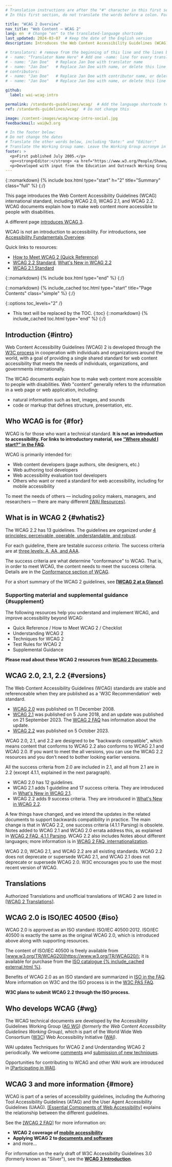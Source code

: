 ```yaml
---
# Translation instructions are after the "#" character in this first section. They are comments that do not show up in the web page. You do not need to translate the instructions after "#".
# In this first section, do not translate the words before a colon. For example, do not translate "title:". Do translate the text after "title:".

title: "WCAG 2 Overview"
nav_title: "Web Content – WCAG 2"
lang: en  # Change "en" to the translated-language shortcode
last_updated: 2024-03-07  # Keep the date of the English version
description: Introduces the Web Content Accessibility Guidelines (WCAG) international standard, including WCAG 2.0, WCAG 2.1, and WCAG 2.2. WCAG documents explain how to make web content more accessible to people with disabilities.

# translators: # remove from the beginning of this line and the lines below: "# " (the hash sign and the space)
# - name: "Translator Name Here" # Add one -name: line for every translator
# - name: "Jan Doe"   # Replace Jan Doe with translator name
# - name: "Jan Doe"   # Replace Jan Doe with name, or delete this line if not multiple translators
# contributors:
# - name: "Jan Doe"   # Replace Jan Doe with contributor name, or delete this line if none
# - name: "Jan Doe"   # Replace Jan Doe with name, or delete this line if not multiple contributors

github:
  label: wai-wcag-intro

permalink: /standards-guidelines/wcag/  # Add the language shortcode to the end, with no slash at end, for example: /link/to/page/fr
ref: /standards-guidelines/wcag/  # Do not change this

image: /content-images/wcag/wcag-intro-social.jpg
feedbackmail: wai@w3.org

# In the footer below:
# Do not change the dates
# Translate the other words below, including "Date:" and "Editor:"
# Translate the Working Group name. Leave the Working Group acronym in English.
footer: >
  <p>First published July 2005.</p>
  <p><strong>Editor:</strong> <a href="https://www.w3.org/People/Shawn/">Shawn Lawton Henry</a>.</p>
  <p>Developed with input from the Education and Outreach Working Group (<a href="https://www.w3.org/WAI/about/groups/eowg/">EOWG</a>) and the Accessibility Guidelines Working Group (<a href="https://www.w3.org/WAI/about/groups/agwg/">AG WG</a>).</p>
---
```


{::nomarkdown}
{% include box.html type="start" h="2" title="Summary" class="full" %}
{:/}

This page introduces the Web Content Accessibility Guidelines (WCAG) international standard, including WCAG 2.0, WCAG 2.1, and WCAG 2.2. WCAG documents explain how to make web content more accessible to people with disabilities.

A different page [introduces WCAG 3](/standards-guidelines/wcag/wcag3-intro/).

WCAG is not an introduction to accessibility. For introductions, see [Accessibility Fundamentals Overview](/fundamentals/).

Quick links to resources:
* [How to Meet WCAG 2 (Quick Reference)](https://www.w3.org/WAI/WCAG22/quickref/)
* [WCAG 2.2 Standard](https://www.w3.org/TR/WCAG22/), [What's New in WCAG 2.2](/standards-guidelines/wcag/new-in-22/)
* [WCAG 2.1 Standard](https://www.w3.org/TR/WCAG21/)

{::nomarkdown}
{% include box.html type="end" %}
{:/}

{::nomarkdown}
{% include_cached toc.html type="start" title="Page Contents" class="simple" %}
{:/}

{::options toc_levels="2" /}

-   This text will be replaced by the TOC.
{:toc}
{::nomarkdown}
{% include_cached toc.html type="end" %}
{:/}

## Introduction {#intro}

Web Content Accessibility Guidelines (WCAG) 2 is developed through the [W3C process](/standards-guidelines/w3c-process/) in cooperation with individuals and organizations around the world, with a goal of providing a single shared standard for web content accessibility that meets the needs of individuals, organizations, and governments internationally.

The WCAG documents explain how to make web content more accessible to people with disabilities. Web "content" generally refers to the information in a web page or web application, including:

-   natural information such as text, images, and sounds
-   code or markup that defines structure, presentation, etc.

## Who WCAG is for {#for}

WCAG is for those who want a technical standard. **It is not an introduction to accessibility. For links to introductory material, see [“Where should I start?” in the FAQ](/standards-guidelines/wcag/faq/#start).**

WCAG is primarily intended for:

-   Web content developers (page authors, site designers, etc.)
-   Web authoring tool developers
-   Web accessibility evaluation tool developers
-   Others who want or need a standard for web accessibility, including for mobile accessibility

To meet the needs of others &mdash; including policy makers, managers, and researchers &mdash; there are many different [[WAI Resources]](/resources/).

## What is in WCAG 2 {#whatis2}

The WCAG 2.2 has 13 guidelines. The guidelines are organized under [4 principles: perceivable, operable, understandable, and robust](https://www.w3.org/WAI/WCAG22/Understanding/intro#understanding-the-four-principles-of-accessibility).

For each guideline, there are testable *success criteria*. The success criteria are at [three levels: A, AA, and AAA](https://www.w3.org/WAI/WCAG22/Understanding/conformance#levels).

The success criteria are what determine "conformance" to WCAG. That is, in order to meet WCAG, the content needs to meet the success criteria. Details are in the [Conformance section of WCAG](https://www.w3.org/TR/WCAG22/#conformance).

For a short summary of the WCAG 2 guidelines, see **[[WCAG 2 at a Glance]](/standards-guidelines/wcag/glance/)**.

### Supporting material and supplemental guidance {#supplement}

The following resources help you understand and implement WCAG, and improve accessibility beyond WCAG:
* Quick Reference / How to Meet WCAG 2 / Checklist
* Understanding WCAG 2
* Techniques for WCAG 2
* Test Rules for WCAG 2
* Supplemental Guidance

**Please read about these WCAG 2 resources from [WCAG 2 Documents](/standards-guidelines/wcag/docs/).**

## WCAG 2.0, 2.1, 2.2 {#versions}

The Web Content Accessibility Guidelines (WCAG) standards are stable and referenceable when they are published as a 'W3C Recommendation' web standard.

* [WCAG 2.0](https://www.w3.org/TR/WCAG20/) was published on 11 December 2008.
* [WCAG 2.1](https://www.w3.org/TR/WCAG21/) was published on 5 June 2018, and an update was published on 21 September 2023. The [WCAG 2 FAQ](/standards-guidelines/wcag/faq/) has information about the update.
* [WCAG 2.2](https://www.w3.org/TR/WCAG22/) was published on 5 October 2023.

WCAG 2.0, 2.1, and 2.2 are designed to be "backwards compatible", which means content that conforms to WCAG 2.2 also conforms to WCAG 2.1 and WCAG 2.0. If you want to meet the all versions, you can use the WCAG 2.2 resources and you don’t need to bother looking earlier versions.

All the success criteria from 2.0 are included in 2.1, and all from 2.1 are in 2.2 (except 4.1.1, explained in the next paragraph).
* WCAG 2.0 has 12 guidelines.
* WCAG 2.1 adds 1 guideline and 17 success criteria. They are introduced in [What's New in WCAG 2.1](/standards-guidelines/wcag/new-in-21/).
* WCAG 2.2 adds 9 success criteria. They are introduced in [What's New in WCAG 2.2](/standards-guidelines/wcag/new-in-22/).

A few things have changed, and we intend the updates in the related documents to support backwards compatibility in practice. The main change is that in WCAG 2.2, one success criteria (4.1.1 Parsing) is obsolete. Notes added to WCAG 2.1 and WCAG 2.0 errata address this, as explained in [WCAG 2 FAQ, 4.1.1 Parsing](/standards-guidelines/wcag/faq/#parsing411). WCAG 2.2 also includes Notes about different languages; more information is in [WCAG 2 FAQ, internationalization](/standards-guidelines/wcag/faq/#i18n22).

WCAG 2.0, WCAG 2.1, and WCAG 2.2 are all existing standards. WCAG 2.2 does not deprecate or supersede WCAG 2.1, and WCAG 2.1 does not deprecate or supersede WCAG 2.0. W3C encourages you to use the most recent version of WCAG.

## Translations

Authorized Translations and unofficial translations of WCAG 2 are listed in [[WCAG 2 Translations]](/standards-guidelines/wcag/translations/).

## WCAG 2.0 is ISO/IEC 40500 {#iso}

WCAG 2.0 is approved as an ISO standard: ISO/IEC 40500:2012. ISO/IEC 40500 is exactly the same as the original WCAG 2.0, which is introduced above along with supporting resources.

The content of ISO/IEC 40500 is freely available from [www.w3.org/TR/WCAG20](https://www.w3.org/TR/WCAG20/); it is available for purchase from the [ISO catalogue {% include_cached external.html %}](https://www.iso.org/standard/58625.html).

Benefits of WCAG 2.0 as an ISO standard are summarized in [ISO in the FAQ](/standards-guidelines/wcag/faq/#iso). More information on W3C and the ISO process is in the [W3C PAS FAQ](https://www.w3.org/2010/04/pasfaq).

**W3C plans to submit WCAG 2.2 through the ISO process.**

## Who develops WCAG {#wg}

The WCAG technical documents are developed by the Accessibility Guidelines Working Group ([AG WG](/GL/)) *(formerly the Web Content Accessibility Guidelines Working Group)*, which is part of the World Wide Web Consortium ([W3C](https://www.w3.org)) Web Accessibility Initiative ([WAI](https://www.w3.org/WAI/)).

WAI updates Techniques for WCAG 2 and Understanding WCAG 2 periodically. We welcome [comments](/standards-guidelines/wcag/commenting/) and [submission of new techniques](https://www.w3.org/WAI/GL/WCAG20/TECHS-SUBMIT/).

Opportunities for contributing to WCAG and other WAI work are introduced in [[Participating in WAI]](/about/participating/).

## WCAG 3 and more information {#more}

WCAG is part of a series of accessibility guidelines, including the Authoring Tool Accessibility Guidelines (ATAG) and the User Agent Accessibility Guidelines (UAAG). [[Essential Components of Web Accessibility]](/fundamentals/components/) explains the relationship between the different guidelines.

See the [[WCAG 2 FAQ]](/standards-guidelines/wcag/faq/) for more information on:

-   **WCAG 2 coverage of [mobile accessibility](/standards-guidelines/wcag/faq/#mobile)**
-   **Applying WCAG 2 to [documents and software](/standards-guidelines/wcag/faq/#wcag2ict)**
-   and more...

For information on the early draft of W3C Accessibility Guidelines 3.0 (formerly known as "Silver"), see the **[WCAG 3 Introduction](/standards-guidelines/wcag/wcag3-intro/)**.
